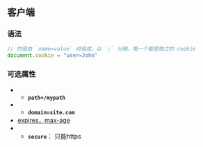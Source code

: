## 客户端

### 语法
```js
// 的值由 `name=value` 对组成，以 `;` 分隔。每一个都是独立的 cookie
document.cookie = "user=John"
```
### 可选属性

- -   **`path=/mypath`**
- -   **`domain=site.com`**
- [expires，max-age](https://zh.javascript.info/cookie#expiresmaxage)
- -   **`secure`**： 只能https